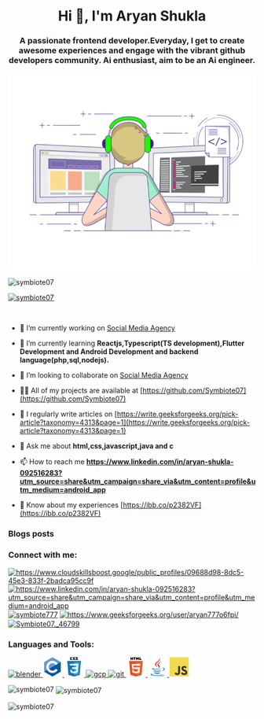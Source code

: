 <h1 align="center">Hi 👋, I'm Aryan Shukla</h1>
<h3 align="center">A passionate frontend developer.Everyday, I get to create awesome experiences and engage with the vibrant github developers community. Ai enthusiast, aim to be an Ai engineer.</h3>
<p><img align="centre" src="https://raw.githubusercontent.com/devSouvik/devSouvik/master/gif3.gif" alt="symbiote07" height="400" width="550" /></p>

<p align="left"> <img src="https://komarev.com/ghpvc/?username=symbiote07&label=Profile%20views&color=0e75b6&style=flat" alt="symbiote07" /> </p>

<p align="left"> <a href="https://github.com/ryo-ma/github-profile-trophy"><img src="https://github-profile-trophy.vercel.app/?username=symbiote07" alt="symbiote07" /></a> </p>

<p align="left"> <a href="https://twitter.com/" target="blank"><img src="https://img.shields.io/twitter/follow/?logo=twitter&style=for-the-badge" alt="" /></a> </p>

- 🔭 I’m currently working on [Social Media Agency](https://github.com/Symbiote07/SOCIAL-MEDIA-AGENCY-)

- 🌱 I’m currently learning **Reactjs,Typescript(TS development),Flutter Development and Android Development and backend language(php,sql,nodejs).**

- 👯 I’m looking to collaborate on [Social Media Agency](https://github.com/Symbiote07/SOCIAL-MEDIA-AGENCY-)

- 👨‍💻 All of my projects are available at [https://github.com/Symbiote07](https://github.com/Symbiote07)

- 📝 I regularly write articles on [https://write.geeksforgeeks.org/pick-article?taxonomy=4313&page=1](https://write.geeksforgeeks.org/pick-article?taxonomy=4313&page=1)

- 💬 Ask me about **html,css,javascript,java and c**

- 📫 How to reach me **https://www.linkedin.com/in/aryan-shukla-092516283?utm_source=share&utm_campaign=share_via&utm_content=profile&utm_medium=android_app**

- 📄 Know about my experiences [https://ibb.co/p2382VF](https://ibb.co/p2382VF)

### Blogs posts
<!-- BLOG-POST-LIST:START -->
<!-- BLOG-POST-LIST:END -->

<h3 align="left">Connect with me:</h3>
<p align="left">
<a href="https://dev.to/https://www.cloudskillsboost.google/public_profiles/09688d98-8dc5-45e3-833f-2badca95cc9f" target="blank"><img align="center" src="https://raw.githubusercontent.com/rahuldkjain/github-profile-readme-generator/master/src/images/icons/Social/devto.svg" alt="https://www.cloudskillsboost.google/public_profiles/09688d98-8dc5-45e3-833f-2badca95cc9f" height="30" width="40" /></a>
<a href="https://linkedin.com/in/https://www.linkedin.com/in/aryan-shukla-092516283?utm_source=share&utm_campaign=share_via&utm_content=profile&utm_medium=android_app" target="blank"><img align="center" src="https://raw.githubusercontent.com/rahuldkjain/github-profile-readme-generator/master/src/images/icons/Social/linked-in-alt.svg" alt="https://www.linkedin.com/in/aryan-shukla-092516283?utm_source=share&utm_campaign=share_via&utm_content=profile&utm_medium=android_app" height="30" width="40" /></a>
<a href="https://www.leetcode.com/symbiote777" target="blank"><img align="center" src="https://raw.githubusercontent.com/rahuldkjain/github-profile-readme-generator/master/src/images/icons/Social/leet-code.svg" alt="symbiote777" height="30" width="40" /></a>
<a href="https://auth.geeksforgeeks.org/user/https://www.geeksforgeeks.org/user/aryan777o6fpi/" target="blank"><img align="center" src="https://raw.githubusercontent.com/rahuldkjain/github-profile-readme-generator/master/src/images/icons/Social/geeks-for-geeks.svg" alt="https://www.geeksforgeeks.org/user/aryan777o6fpi/" height="30" width="40" /></a>
<a href="https://discord.gg/Symbiote07._46799" target="blank"><img align="center" src="https://raw.githubusercontent.com/rahuldkjain/github-profile-readme-generator/master/src/images/icons/Social/discord.svg" alt="Symbiote07._46799" height="30" width="40" /></a>
</p>

<h3 align="left">Languages and Tools:</h3>
<p align="left"> <a href="https://www.blender.org/" target="_blank" rel="noreferrer"> <img src="https://download.blender.org/branding/community/blender_community_badge_white.svg" alt="blender" width="40" height="40"/> </a> <a href="https://www.cprogramming.com/" target="_blank" rel="noreferrer"> <img src="https://raw.githubusercontent.com/devicons/devicon/master/icons/c/c-original.svg" alt="c" width="40" height="40"/> </a> <a href="https://www.w3schools.com/css/" target="_blank" rel="noreferrer"> <img src="https://raw.githubusercontent.com/devicons/devicon/master/icons/css3/css3-original-wordmark.svg" alt="css3" width="40" height="40"/> </a> <a href="https://cloud.google.com" target="_blank" rel="noreferrer"> <img src="https://www.vectorlogo.zone/logos/google_cloud/google_cloud-icon.svg" alt="gcp" width="40" height="40"/> </a> <a href="https://git-scm.com/" target="_blank" rel="noreferrer"> <img src="https://www.vectorlogo.zone/logos/git-scm/git-scm-icon.svg" alt="git" width="40" height="40"/> </a> <a href="https://www.w3.org/html/" target="_blank" rel="noreferrer"> <img src="https://raw.githubusercontent.com/devicons/devicon/master/icons/html5/html5-original-wordmark.svg" alt="html5" width="40" height="40"/> </a> <a href="https://www.java.com" target="_blank" rel="noreferrer"> <img src="https://raw.githubusercontent.com/devicons/devicon/master/icons/java/java-original.svg" alt="java" width="40" height="40"/> </a> <a href="https://developer.mozilla.org/en-US/docs/Web/JavaScript" target="_blank" rel="noreferrer"> <img src="https://raw.githubusercontent.com/devicons/devicon/master/icons/javascript/javascript-original.svg" alt="javascript" width="40" height="40"/> </a> </p>

<p><img align="left" src="https://github-readme-stats.vercel.app/api/top-langs?username=symbiote07&show_icons=true&locale=en&layout=compact" alt="symbiote07" /></p>

<p>&nbsp;<img align="center" src="https://github-readme-stats.vercel.app/api?username=symbiote07&show_icons=true&locale=en" alt="symbiote07" /></p>

<p><img align="center" src="https://github-readme-streak-stats.herokuapp.com/?user=symbiote07&" alt="symbiote07" /></p>
